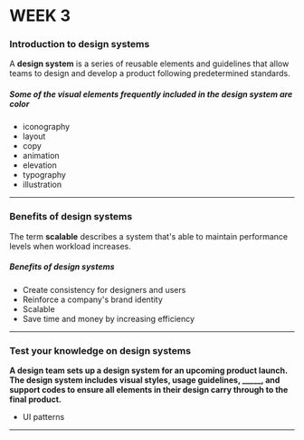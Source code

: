 # WEEK 3

### Introduction to design systems

A **design system** is a series of reusable elements and guidelines that allow teams to design and develop a product following predetermined standards.

##### Some of the visual elements frequently included in the design system are color 
- iconography 
- layout
- copy 
- animation
- elevation 
- typography
- illustration

---

### Benefits of design systems

The term **scalable** describes a system that's able to maintain performance levels when workload increases.

##### Benefits of design systems 
- Create consistency for designers and users 
- Reinforce a company's brand identity 
- Scalable 
- Save time and money by increasing efficiency 

---

### Test your knowledge on design systems

**A design team sets up a design system for an upcoming product launch. The design system includes visual styles, usage guidelines, _____, and support codes to ensure all elements in their design carry through to the final product.**

- UI patterns

---



